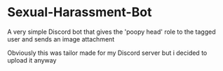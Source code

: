 # Sexual-Harassment-Bot
A very simple Discord bot that gives the 'poopy head' role to the tagged user and sends an image attachment

Obviously this was tailor made for my Discord server but i decided to upload it anyway
